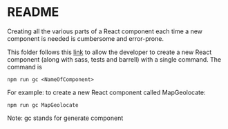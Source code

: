 # README

Creating all the various parts of a React component each time a new component is needed is cumbersome and error-prone.

This folder follows this [link](https://levelup.gitconnected.com/how-to-generate-react-components-from-your-terminal-a27741a5b862) to allow the developer to create a new React component (along with sass, tests and barrell) with a single command. The command is 

`npm run gc <NameOfComponent>` 

For example: to create a new React component called MapGeolocate:

`npm run gc MapGeolocate`

Note: gc stands for generate component
